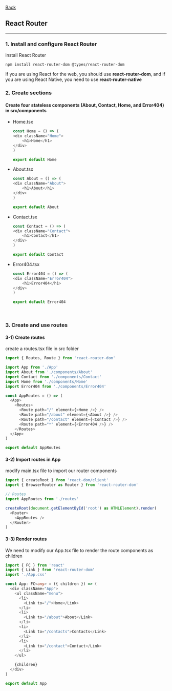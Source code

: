 [Back](README.md)

## React Router

<hr>


### 1. Install and configure React Router

install React Router
```shell
npm install react-router-dom @types/react-router-dom
```

If you are using React for the web, you should use **react-router-dom**, and if you are using React Native, you need to use **react-router-native**
&nbsp;

### 2. Create sections

#### Create four stateless components (About, Contact, Home, and Error404) in src/components

- Home.tsx
    ```typescript
    const Home = () => ( 
    <div className="Home">
        <h1>Home</h1>
    </div>
    )
    
    export default Home
    ```

- About.tsx
    ```typescript
    const About = () => ( 
    <div className="About">
        <h1>About</h1>
    </div>
    )
    
    export default About
    ```

- Contact.tsx
    ```typescript
    const Contact = () => ( 
    <div className="Contact">
        <h1>Contact</h1>
    </div>
    )

    export default Contact
    ```

- Error404.tsx
    ```typescript
    const Error404 = () => ( 
    <div className="Error404">
        <h1>Error404</h1>
    </div>
    )

    export default Error404
    ```


&nbsp;



### 3. Create and use routes

#### 3-1) Create routes

create a routes.tsx file in src folder
```typescript
import { Routes, Route } from 'react-router-dom'

import App from './App'
import About from './components/About'
import Contact from './components/Contact'
import Home from './components/Home'
import Error404 from './components/Error404'

const AppRoutes = () => (
  <App>
    <Routes>
      <Route path="/" element={<Home />} />
      <Route path="/about" element={<About />} />
      <Route path="/contact" element={<Contact />} />
      <Route path="*" element={<Error404 />} />
    </Routes>
  </App>
)

export default AppRoutes
```

#### 3-2) Import routes in App

modify main.tsx file to import our router components
```typescript
import { createRoot } from 'react-dom/client'
import { BrowserRouter as Router } from 'react-router-dom'

// Routes
import AppRoutes from './routes'

createRoot(document.getElementById('root') as HTMLElement).render(
  <Router>
    <AppRoutes />
  </Router>
)
```

#### 3-3) Render routes

We need to modify our App.tsx file to render the route components as children

```typescript
import { FC } from 'react'
import { Link } from 'react-router-dom'
import './App.css'

const App: FC<any> = ({ children }) => (
  <div className="App">
    <ul className="menu">
      <li>
        <Link to="/">Home</Link>
      </li>
      <li>
        <Link to="/about">About</Link>
      </li>
      <li>
        <Link to="/contacts">Contacts</Link>
      </li>
      <li>
        <Link to="/contact">Contact</Link>
      </li>
    </ul>

    {children}
  </div>
)

export default App
```

